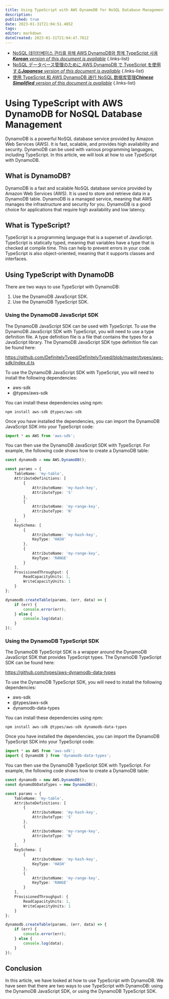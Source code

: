 ```yaml
---
title: Using TypeScript with AWS DynamoDB for NoSQL Database Management
description: 
published: true
date: 2023-01-31T21:04:51.485Z
tags: 
editor: markdown
dateCreated: 2023-01-31T21:04:47.781Z
---
```


- [NoSQL 데이터베이스 관리를 위해 AWS DynamoDB와 함께 TypeScript 사용***Korean** version of this document is available*](/ko/Knowledge-base/TypeScript/using-typescript-with-aws-dynamodb-for-nosql-database-management)
{.links-list}
- [NoSQL データベース管理のために AWS DynamoDB で TypeScript を使用する***Japanese** version of this document is available*](/ja/Knowledge-base/TypeScript/using-typescript-with-aws-dynamodb-for-nosql-database-management)
{.links-list}
- [使用 TypeScript 和 AWS DynamoDB 进行 NoSQL 数据库管理***Chinese Simplified** version of this document is available*](/zh/Knowledge-base/TypeScript/using-typescript-with-aws-dynamodb-for-nosql-database-management)
{.links-list}


# Using TypeScript with AWS DynamoDB for NoSQL Database Management

DynamoDB is a powerful NoSQL database service provided by Amazon Web Services (AWS). It is fast, scalable, and provides high availability and security. DynamoDB can be used with various programming languages, including TypeScript. In this article, we will look at how to use TypeScript with DynamoDB.

## What is DynamoDB?

DynamoDB is a fast and scalable NoSQL database service provided by Amazon Web Services (AWS). It is used to store and retrieve data in a DynamoDB table. DynamoDB is a managed service, meaning that AWS manages the infrastructure and security for you. DynamoDB is a good choice for applications that require high availability and low latency.

## What is TypeScript?

TypeScript is a programming language that is a superset of JavaScript. TypeScript is statically typed, meaning that variables have a type that is checked at compile time. This can help to prevent errors in your code. TypeScript is also object-oriented, meaning that it supports classes and interfaces.

## Using TypeScript with DynamoDB

There are two ways to use TypeScript with DynamoDB:

1. Use the DynamoDB JavaScript SDK.
2. Use the DynamoDB TypeScript SDK.

### Using the DynamoDB JavaScript SDK

The DynamoDB JavaScript SDK can be used with TypeScript. To use the DynamoDB JavaScript SDK with TypeScript, you will need to use a type definition file. A type definition file is a file that contains the types for a JavaScript library. The DynamoDB JavaScript SDK type definition file can be found here:

https://github.com/DefinitelyTyped/DefinitelyTyped/blob/master/types/aws-sdk/index.d.ts

To use the DynamoDB JavaScript SDK with TypeScript, you will need to install the following dependencies:

* aws-sdk
* @types/aws-sdk

You can install these dependencies using npm:

```
npm install aws-sdk @types/aws-sdk
```

Once you have installed the dependencies, you can import the DynamoDB JavaScript SDK into your TypeScript code:

```typescript
import * as AWS from 'aws-sdk';
```

You can then use the DynamoDB JavaScript SDK with TypeScript. For example, the following code shows how to create a DynamoDB table:

```typescript
const dynamodb = new AWS.DynamoDB();

const params = {
    TableName: 'my-table',
    AttributeDefinitions: [
        {
            AttributeName: 'my-hash-key',
            AttributeType: 'S'
        },
        {
            AttributeName: 'my-range-key',
            AttributeType: 'N'
        }
    ],
    KeySchema: [
        {
            AttributeName: 'my-hash-key',
            KeyType: 'HASH'
        },
        {
            AttributeName: 'my-range-key',
            KeyType: 'RANGE'
        }
    ],
    ProvisionedThroughput: {
        ReadCapacityUnits: 1,
        WriteCapacityUnits: 1
    }
};

dynamodb.createTable(params, (err, data) => {
    if (err) {
        console.error(err);
    } else {
        console.log(data);
    }
});
```

### Using the DynamoDB TypeScript SDK

The DynamoDB TypeScript SDK is a wrapper around the DynamoDB JavaScript SDK that provides TypeScript types. The DynamoDB TypeScript SDK can be found here:

https://github.com/types/aws-dynamodb-data-types

To use the DynamoDB TypeScript SDK, you will need to install the following dependencies:

* aws-sdk
* @types/aws-sdk
* dynamodb-data-types

You can install these dependencies using npm:

```
npm install aws-sdk @types/aws-sdk dynamodb-data-types
```

Once you have installed the dependencies, you can import the DynamoDB TypeScript SDK into your TypeScript code:

```typescript
import * as AWS from 'aws-sdk';
import { DynamoDB } from 'dynamodb-data-types';
```

You can then use the DynamoDB TypeScript SDK with TypeScript. For example, the following code shows how to create a DynamoDB table:

```typescript
const dynamodb = new AWS.DynamoDB();
const dynamoDbDataTypes = new DynamoDB();

const params = {
    TableName: 'my-table',
    AttributeDefinitions: [
        {
            AttributeName: 'my-hash-key',
            AttributeType: 'S'
        },
        {
            AttributeName: 'my-range-key',
            AttributeType: 'N'
        }
    ],
    KeySchema: [
        {
            AttributeName: 'my-hash-key',
            KeyType: 'HASH'
        },
        {
            AttributeName: 'my-range-key',
            KeyType: 'RANGE'
        }
    ],
    ProvisionedThroughput: {
        ReadCapacityUnits: 1,
        WriteCapacityUnits: 1
    }
};

dynamodb.createTable(params, (err, data) => {
    if (err) {
        console.error(err);
    } else {
        console.log(data);
    }
});
```

## Conclusion

In this article, we have looked at how to use TypeScript with DynamoDB. We have seen that there are two ways to use TypeScript with DynamoDB: using the DynamoDB JavaScript SDK, or using the DynamoDB TypeScript SDK.